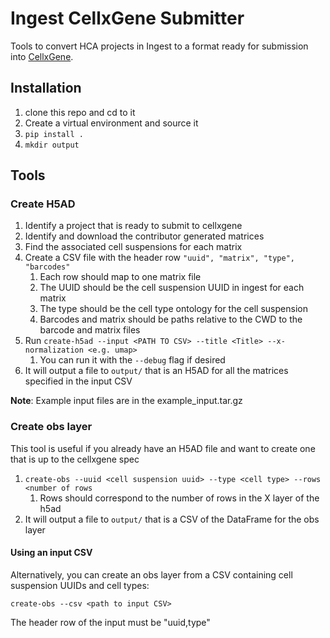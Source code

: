 # Ingest CellxGene Submitter
Tools to convert HCA projects in Ingest to a format ready for submission into [CellxGene](https://cellxgene.cziscience.com/).

## Installation
1. clone this repo and cd to it
1. Create a virtual environment and source it
1. `pip install .`
1. `mkdir output`

## Tools
### Create H5AD
1. Identify a project that is ready to submit to cellxgene
1. Identify and download the contributor generated matrices
1. Find the associated cell suspensions for each matrix
1. Create a CSV file with the header row `"uuid", "matrix", "type", "barcodes"`
    1. Each row should map to one matrix file
    1. The UUID should be the cell suspension UUID in ingest for each matrix
    1. The type should be the cell type ontology for the cell suspension
    1. Barcodes and matrix should be paths relative to the CWD to the barcode and matrix files
1. Run `create-h5ad --input <PATH TO CSV> --title <Title> --x-normalization <e.g. umap>`
    1. You can run it with the `--debug` flag if desired
1. It will output a file to `output/` that is an H5AD for all the matrices specified in the input CSV


**Note**: Example input files are in the example_input.tar.gz
### Create obs layer
This tool is useful if you already have an H5AD file and want to create one that is up to the cellxgene spec

1. `create-obs --uuid <cell suspension uuid> --type <cell type> --rows <number of rows`
    1. Rows should correspond to the number of rows in the X layer of the h5ad
1. It will output a file to `output/` that is a CSV of the DataFrame for the obs layer


#### Using an input CSV
Alternatively, you can create an obs layer from a CSV containing cell suspension UUIDs and cell types:

`create-obs --csv <path to input CSV>`

The header row of the input must be "uuid,type"


